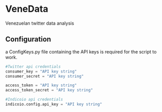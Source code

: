 # VeneData
Venezuelan twitter data analysis

## Configuration

a ConfigKeys.py file containing the API keys is required for the script to work.

```python
#Twitter api credentials
consumer_key = "API key string"
consumer_secret = "API key string"

access_token = "API key string"
access_token_secret = "API key string"

#Indicoio api credentials
indicoio.config.api_key = "API key string"
```